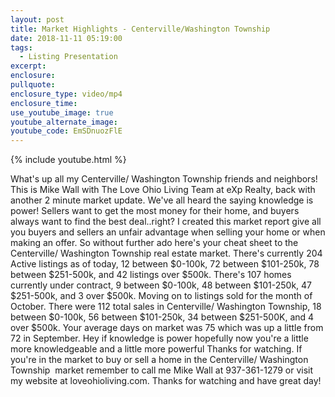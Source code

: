 ```yaml
---
layout: post
title: Market Highlights - Centerville/Washington Township
date: 2018-11-11 05:19:00
tags:
  - Listing Presentation
excerpt:
enclosure:
pullquote:
enclosure_type: video/mp4
enclosure_time:
use_youtube_image: true
youtube_alternate_image:
youtube_code: EmSDnuozFlE
---
```


{% include youtube.html %}

What's up all my Centerville/ Washington Township friends and neighbors! This is Mike Wall with The Love Ohio Living Team at eXp Realty, back with another 2 minute market update. We've all heard the saying knowledge is power! Sellers want to get the most money for their home, and buyers always want to find the best deal..right? I created this market report give all you buyers and sellers an unfair advantage when selling your home or when making an offer. So without further ado here's your cheat sheet to the Centerville/ Washington Township real estate market. There's currently 204 Active listings as of today, 12 between $0-100k, 72 between $101-250k, 78 between $251-500k, and 42 listings over $500k. There's 107 homes currently under contract, 9 between $0-100k, 48 between $101-250k, 47 $251-500k, and 3 over $500k. Moving on to listings sold for the month of October. There were 112 total sales in Centerville/ Washington Township, 18 between $0-100k, 56 between $101-250k, 34 between $251-500K, and 4 over $500k. Your average days on market was 75 which was up a little from 72 in September. Hey if knowledge is power hopefully now you're a little more knowledgeable and a little more powerful Thanks for watching. If you're in the market to buy or sell a home in the Centerville/ Washington Township  market remember to call me Mike Wall at 937-361-1279 or visit my website at loveohioliving.com. Thanks for watching and have great day!